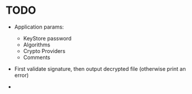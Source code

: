 # TODO

* Application params:
    - KeyStore password
    - Algorithms
    - Crypto Providers
    - Comments
    

* First validate signature, then output decrypted file (otherwise print an error)

* 